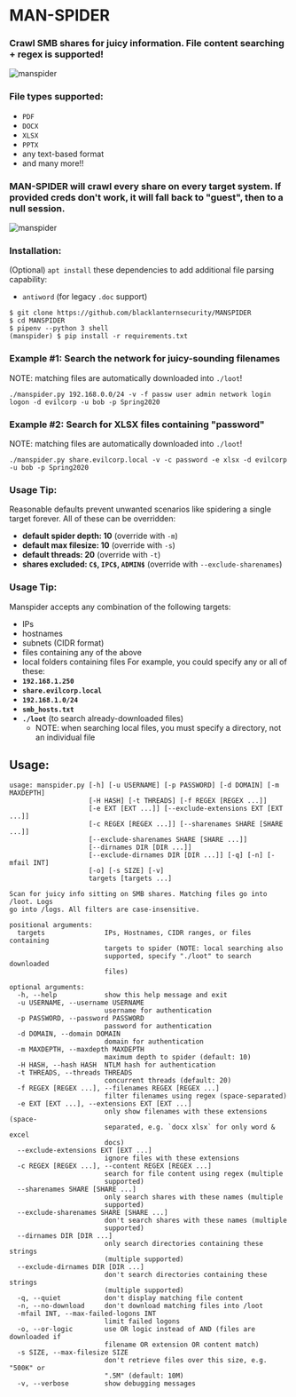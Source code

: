 # MAN-SPIDER
### Crawl SMB shares for juicy information.  File content searching + regex is supported!

![manspider](https://user-images.githubusercontent.com/20261699/74963251-6a08de80-53df-11ea-88f4-60c39665dfa2.gif)

### File types supported:
- `PDF`
- `DOCX`
- `XLSX`
- `PPTX`
- any text-based format
- and many more!!

### MAN-SPIDER will crawl every share on every target system.  If provided creds don't work, it will fall back to "guest", then to a null session.
![manspider](https://user-images.githubusercontent.com/20261699/80316979-f9ab7e80-87ce-11ea-9628-3c22a07e8378.png)

### Installation:
(Optional) `apt install` these dependencies to add additional file parsing capability:
- `antiword` (for legacy `.doc` support)
~~~
$ git clone https://github.com/blacklanternsecurity/MANSPIDER
$ cd MANSPIDER
$ pipenv --python 3 shell
(manspider) $ pip install -r requirements.txt
~~~

### Example #1: Search the network for juicy-sounding filenames
NOTE: matching files are automatically downloaded into `./loot`!
~~~
./manspider.py 192.168.0.0/24 -v -f passw user admin network login logon -d evilcorp -u bob -p Spring2020
~~~

### Example #2: Search for XLSX files containing "password"
NOTE: matching files are automatically downloaded into `./loot`!
~~~
./manspider.py share.evilcorp.local -v -c password -e xlsx -d evilcorp -u bob -p Spring2020
~~~

### Usage Tip:
Reasonable defaults prevent unwanted scenarios like spidering a single target forever.  All of these can be overridden:
- **default spider depth: 10** (override with `-m`)
- **default max filesize: 10** (override with `-s`)
- **default threads: 20** (override with `-t`)
- **shares excluded: `C$`, `IPC$`, `ADMIN$`** (override with `--exclude-sharenames`)

### Usage Tip:
Manspider accepts any combination of the following targets:
- IPs
- hostnames
- subnets (CIDR format)
- files containing any of the above
- local folders containing files
For example, you could specify any or all of these:
- **`192.168.1.250`**
- **`share.evilcorp.local`**
- **`192.168.1.0/24`**
- **`smb_hosts.txt`**
- **`./loot`** (to search already-downloaded files)
    - NOTE: when searching local files, you must specify a directory, not an individual file

## Usage:
~~~
usage: manspider.py [-h] [-u USERNAME] [-p PASSWORD] [-d DOMAIN] [-m MAXDEPTH]
                    [-H HASH] [-t THREADS] [-f REGEX [REGEX ...]]
                    [-e EXT [EXT ...]] [--exclude-extensions EXT [EXT ...]]
                    [-c REGEX [REGEX ...]] [--sharenames SHARE [SHARE ...]]
                    [--exclude-sharenames SHARE [SHARE ...]]
                    [--dirnames DIR [DIR ...]]
                    [--exclude-dirnames DIR [DIR ...]] [-q] [-n] [-mfail INT]
                    [-o] [-s SIZE] [-v]
                    targets [targets ...]

Scan for juicy info sitting on SMB shares. Matching files go into /loot. Logs
go into /logs. All filters are case-insensitive.

positional arguments:
  targets               IPs, Hostnames, CIDR ranges, or files containing
                        targets to spider (NOTE: local searching also
                        supported, specify "./loot" to search downloaded
                        files)

optional arguments:
  -h, --help            show this help message and exit
  -u USERNAME, --username USERNAME
                        username for authentication
  -p PASSWORD, --password PASSWORD
                        password for authentication
  -d DOMAIN, --domain DOMAIN
                        domain for authentication
  -m MAXDEPTH, --maxdepth MAXDEPTH
                        maximum depth to spider (default: 10)
  -H HASH, --hash HASH  NTLM hash for authentication
  -t THREADS, --threads THREADS
                        concurrent threads (default: 20)
  -f REGEX [REGEX ...], --filenames REGEX [REGEX ...]
                        filter filenames using regex (space-separated)
  -e EXT [EXT ...], --extensions EXT [EXT ...]
                        only show filenames with these extensions (space-
                        separated, e.g. `docx xlsx` for only word & excel
                        docs)
  --exclude-extensions EXT [EXT ...]
                        ignore files with these extensions
  -c REGEX [REGEX ...], --content REGEX [REGEX ...]
                        search for file content using regex (multiple
                        supported)
  --sharenames SHARE [SHARE ...]
                        only search shares with these names (multiple
                        supported)
  --exclude-sharenames SHARE [SHARE ...]
                        don't search shares with these names (multiple
                        supported)
  --dirnames DIR [DIR ...]
                        only search directories containing these strings
                        (multiple supported)
  --exclude-dirnames DIR [DIR ...]
                        don't search directories containing these strings
                        (multiple supported)
  -q, --quiet           don't display matching file content
  -n, --no-download     don't download matching files into /loot
  -mfail INT, --max-failed-logons INT
                        limit failed logons
  -o, --or-logic        use OR logic instead of AND (files are downloaded if
                        filename OR extension OR content match)
  -s SIZE, --max-filesize SIZE
                        don't retrieve files over this size, e.g. "500K" or
                        ".5M" (default: 10M)
  -v, --verbose         show debugging messages
~~~
